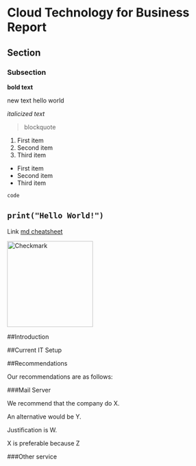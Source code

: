 # Cloud Technology for Business Report

## Section 

### Subsection

**bold text**

new text hello world

*italicized text*

> blockquote

1. First item
2. Second item
3. Third item

- First item
- Second item
- Third item

`code`

`print("Hello World!")`
---

Link	[md cheatsheet](https://www.markdownguide.org/cheat-sheet/)

<img width="200" alt="Checkmark" src="https://upload.wikimedia.org/wikipedia/commons/thumb/3/3b/Eo_circle_green_checkmark.svg/2048px-Eo_circle_green_checkmark.svg.png">

##Introduction

##Current IT Setup

##Recommendations

Our recommendations are as follows:

###Mail Server

We recommend that the company do X. 

An alternative would be Y. 

Justification is W. 

X is preferable because Z

###Other service
